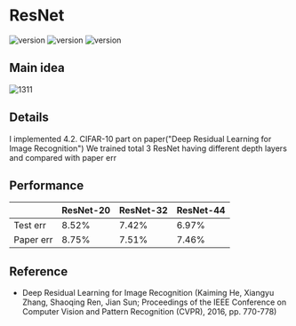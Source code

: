 # ResNet

![version](https://img.shields.io/badge/CUDA-11.1-brightgreen) ![version](https://img.shields.io/badge/cuDNN-8.1.0-blue) ![version](https://img.shields.io/badge/pytorch-1.9.0-orange)



## Main idea
![1311](https://user-images.githubusercontent.com/87002037/124681898-83db9080-df04-11eb-8a02-b77391df3ade.png)

## Details
I implemented 4.2. CIFAR-10 part on paper("Deep Residual Learning for Image Recognition")
We trained total 3 ResNet having different depth layers and compared with paper err

## Performance


||ResNet-20|ResNet-32|ResNet-44|
|------|---|---|---|
|Test err|8.52%| 7.42%|6.97%|
|Paper err|8.75%|7.51%|7.46%|

## Reference

* Deep Residual Learning for Image Recognition (Kaiming He, Xiangyu Zhang, Shaoqing Ren, Jian Sun; Proceedings of the IEEE Conference on Computer Vision and Pattern Recognition (CVPR), 2016, pp. 770-778)
